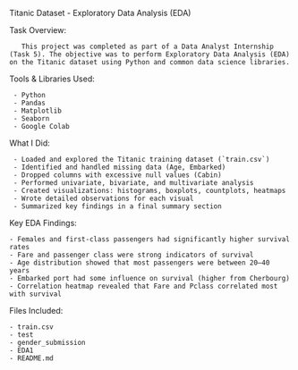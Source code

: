  Titanic Dataset - Exploratory Data Analysis (EDA)

 Task Overview:
   
       This project was completed as part of a Data Analyst Internship (Task 5). The objective was to perform Exploratory Data Analysis (EDA) on the Titanic dataset using Python and common data science libraries.

 Tools & Libraries Used:
 
     - Python
     - Pandas
     - Matplotlib
     - Seaborn
     - Google Colab

 What I Did:
 
     - Loaded and explored the Titanic training dataset (`train.csv`)
     - Identified and handled missing data (Age, Embarked)
     - Dropped columns with excessive null values (Cabin)
     - Performed univariate, bivariate, and multivariate analysis
     - Created visualizations: histograms, boxplots, countplots, heatmaps
     - Wrote detailed observations for each visual
     - Summarized key findings in a final summary section

 Key EDA Findings:
 
    - Females and first-class passengers had significantly higher survival rates
    - Fare and passenger class were strong indicators of survival
    - Age distribution showed that most passengers were between 20–40 years
    - Embarked port had some influence on survival (higher from Cherbourg)
    - Correlation heatmap revealed that Fare and Pclass correlated most with survival

 Files Included:
 
    - train.csv
    - test
    - gender_submission
    - EDA1 
    - README.md




